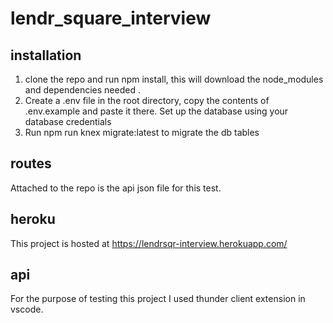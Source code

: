 # lendr_square_interview

## installation 

1. clone the repo and run npm install, this will download the node_modules and dependencies needed . 
2.  Create a .env file in the root directory, copy the contents of .env.example and paste it there. Set up the database using your database credentials
3. Run npm run knex migrate:latest to migrate the db tables

## routes 

Attached to the repo is the api json file for this test. 

## heroku 

This project is hosted at https://lendrsqr-interview.herokuapp.com/

## api

For the purpose of testing this project I used thunder client extension in vscode. 




